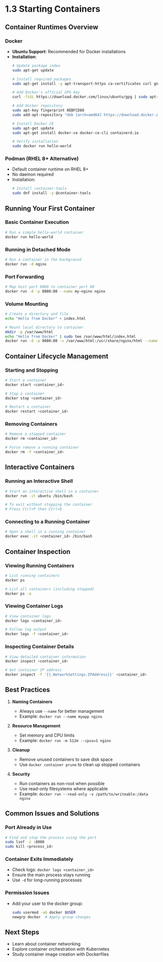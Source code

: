 # 1.3 Starting Containers

## Container Runtimes Overview

### Docker
- **Ubuntu Support**: Recommended for Docker installations
- **Installation**:
  ```bash
  # Update package index
  sudo apt-get update
  
  # Install required packages
  sudo apt-get install -y apt-transport-https ca-certificates curl gnupg-agent software-properties-common

  # Add Docker's official GPG key
  curl -fsSL https://download.docker.com/linux/ubuntu/gpg | sudo apt-key add -
  
  # Add Docker repository
  sudo apt-key fingerprint 0EBFCD88
  sudo add-apt-repository "deb [arch=amd64] https://download.docker.com/linux/ubuntu $(lsb_release -cs) stable"
  
  # Install Docker CE
  sudo apt-get update
  sudo apt-get install docker-ce docker-ce-cli containerd.io

  # Verify installation
  sudo docker run hello-world
  ```

### Podman (RHEL 8+ Alternative)
- Default container runtime on RHEL 8+
- No daemon required
- Installation:
  ```bash
  # Install container-tools
  sudo dnf install -y @container-tools
  ```

## Running Your First Container

### Basic Container Execution
```bash
# Run a simple hello-world container
docker run hello-world
```

### Running in Detached Mode
```bash
# Run a container in the background
docker run -d nginx
```

### Port Forwarding
```bash
# Map host port 8080 to container port 80
docker run -d -p 8080:80 --name my-nginx nginx
```

### Volume Mounting
```bash
# Create a directory and file
echo "Hello from Docker" > index.html

# Mount local directory to container
mkdir -p /var/www/html
echo "Hello from Docker" | sudo tee /var/www/html/index.html
docker run -d -p 8080:80 -v /var/www/html:/usr/share/nginx/html --name my-web nginx
```

## Container Lifecycle Management

### Starting and Stopping
```bash
# Start a container
docker start <container_id>

# Stop a container
docker stop <container_id>

# Restart a container
docker restart <container_id>
```

### Removing Containers
```bash
# Remove a stopped container
docker rm <container_id>

# Force remove a running container
docker rm -f <container_id>
```

## Interactive Containers

### Running an Interactive Shell
```bash
# Start an interactive shell in a container
docker run -it ubuntu /bin/bash

# To exit without stopping the container
# Press Ctrl+P then Ctrl+Q
```

### Connecting to a Running Container
```bash
# Open a shell in a running container
docker exec -it <container_id> /bin/bash
```

## Container Inspection

### Viewing Running Containers
```bash
# List running containers
docker ps

# List all containers (including stopped)
docker ps -a
```

### Viewing Container Logs
```bash
# View container logs
docker logs <container_id>

# Follow log output
docker logs -f <container_id>
```

### Inspecting Container Details
```bash
# View detailed container information
docker inspect <container_id>

# Get container IP address
docker inspect -f '{{.NetworkSettings.IPAddress}}' <container_id>
```

## Best Practices

1. **Naming Containers**
   - Always use `--name` for better management
   - Example: `docker run --name myapp nginx`

2. **Resource Management**
   - Set memory and CPU limits
   - Example: `docker run -m 512m --cpus=1 nginx`

3. **Cleanup**
   - Remove unused containers to save disk space
   - Use `docker container prune` to clean up stopped containers

4. **Security**
   - Run containers as non-root when possible
   - Use read-only filesystems where applicable
   - Example: `docker run --read-only -v /path/to/writeable:/data nginx`

## Common Issues and Solutions

### Port Already in Use
```bash
# Find and stop the process using the port
sudo lsof -i :8080
sudo kill <process_id>
```

### Container Exits Immediately
- Check logs: `docker logs <container_id>`
- Ensure the main process stays running
- Use `-d` for long-running processes

### Permission Issues
- Add your user to the docker group:
  ```bash
  sudo usermod -aG docker $USER
  newgrp docker  # Apply group changes
  ```

## Next Steps
- Learn about container networking
- Explore container orchestration with Kubernetes
- Study container image creation with Dockerfiles
